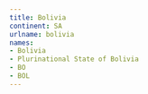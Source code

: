 ```yaml
---
title: Bolivia
continent: SA
urlname: bolivia
names:
- Bolivia
- Plurinational State of Bolivia
- BO
- BOL
---
```


